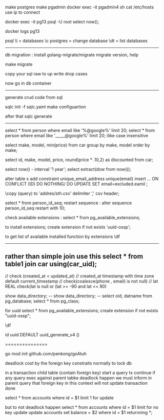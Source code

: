 make postgres
make pgadmin
docker exec -it pgadmin4 sh
cat /etc/hosts
use ip to connect

docker exec -it pg13 psql -U root
select now();

docker logs pg13

psql
\l = databases
\c postgres = change database
\dt = list databases

---

db migration :
install
golang-migrate/migrate
migrate version, help

make migrate

copy your sql raw to up
write drop cases

now go in db container

---

generate crud code from sql

sqlc init -f sqlc.yaml
make configuartion

after that
sqlc generate


-----------

select * from person where email like '%@google%' limit 20;
select * from person where email like '_____@google%' limit 20;
ilike case insensitive

select make, model, min(price) from car group by make, model order by make;

select id, make, model, price, round(price * .10,2) as discounted from car;

select now() - interval '1 year';
select extract(dow from now());


alter table x add constraint unique_email_address unique(email)
insert ... ON CONFLICT (ID) DO NOTHING/ DO UPDATE SET email=excluded.eamil  ;

\copy (query) to 'addres/sth.csv' delimiter ',' csv header;

select * from person_id_seq;
restart sequence :
alter sequence person_id_seq restart with 10;

check available extensions :
select * from pg_available_extensions;

to install extensions;
create extension if not exists 'uuid-ossp';

to get list of available installed function by extensions
\df

---
rather than simple join use this
select * from table1 join car using(car_uid);
------------

// check (created_at < updated_at)
// created_at timestamp with time zone default current_timestamp
// check(coalesce(phone , email) is not null)
// lat REAL check(lat is null or (lat >= -90 and lat <= 90)

show data_directory;
-- show data_directory;
-- select oid, datname from pg_database;
select * from pg_class;

for uuid 
select * from pg_available_extensions;
create extension if not exists "uuid-ossp";

\df

id uuid DEFAULT uuid_generate_v4 ()

===============

go mod init github.com/penkong/goAtuh

deadlock cost by the foreign key constraits 
normally to lock db 

in a transaction child table (contain foreign key) start a query
  tx continue
  if any query exec against parent tabke deadlock happen 
  we must inform in  parent query that foreign key in this context will not update
transaction done

select * from accounts where id = $1 limit 1 for update

but to not deadlock happen
select * from accounts where id = $1 limit for no key update
update accounts set balance = $2 where id = $1 returnning *;